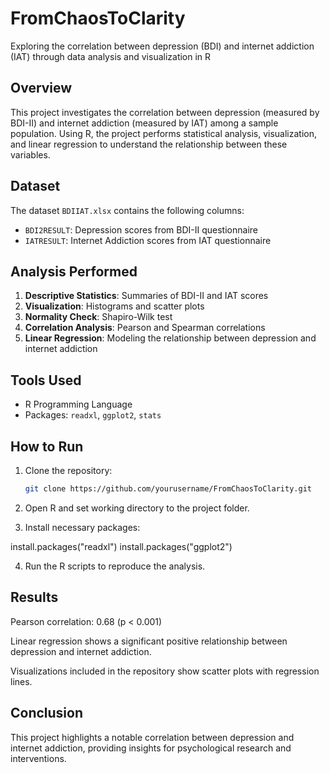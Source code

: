 # FromChaosToClarity
Exploring the correlation between depression (BDI) and internet addiction (IAT) through data analysis and visualization in R

## Overview
This project investigates the correlation between depression (measured by BDI-II) and internet addiction (measured by IAT) among a sample population. Using R, the project performs statistical analysis, visualization, and linear regression to understand the relationship between these variables.

## Dataset
The dataset `BDIIAT.xlsx` contains the following columns:
- `BDI2RESULT`: Depression scores from BDI-II questionnaire
- `IATRESULT`: Internet Addiction scores from IAT questionnaire

## Analysis Performed
1. **Descriptive Statistics**: Summaries of BDI-II and IAT scores
2. **Visualization**: Histograms and scatter plots
3. **Normality Check**: Shapiro-Wilk test
4. **Correlation Analysis**: Pearson and Spearman correlations
5. **Linear Regression**: Modeling the relationship between depression and internet addiction

## Tools Used
- R Programming Language
- Packages: `readxl`, `ggplot2`, `stats`

## How to Run
1. Clone the repository:
   ```bash
   git clone https://github.com/yourusername/FromChaosToClarity.git

2. Open R and set working directory to the project folder.


3. Install necessary packages:

install.packages("readxl")
install.packages("ggplot2")


4. Run the R scripts to reproduce the analysis.



## Results

Pearson correlation: 0.68 (p < 0.001)

Linear regression shows a significant positive relationship between depression and internet addiction.

Visualizations included in the repository show scatter plots with regression lines.


## Conclusion

This project highlights a notable correlation between depression and internet addiction, providing insights for psychological research and interventions.

